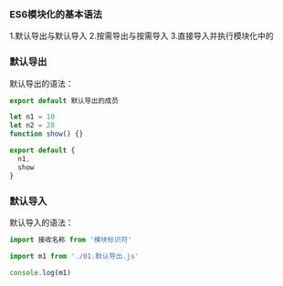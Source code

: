 ### ES6模块化的基本语法
1.默认导出与默认导入
2.按需导出与按需导入
3.直接导入并执行模块化中的

### 默认导出
默认导出的语法：
```js
export default 默认导出的成员
```

```js
let n1 = 10
let n2 = 20
function show() {}

export default {
  n1,
  show
}
```

### 默认导入
默认导入的语法：
```js
import 接收名称 from '模块标识符'
```

```js
import m1 from './01.默认导出.js'

console.log(m1)
```

